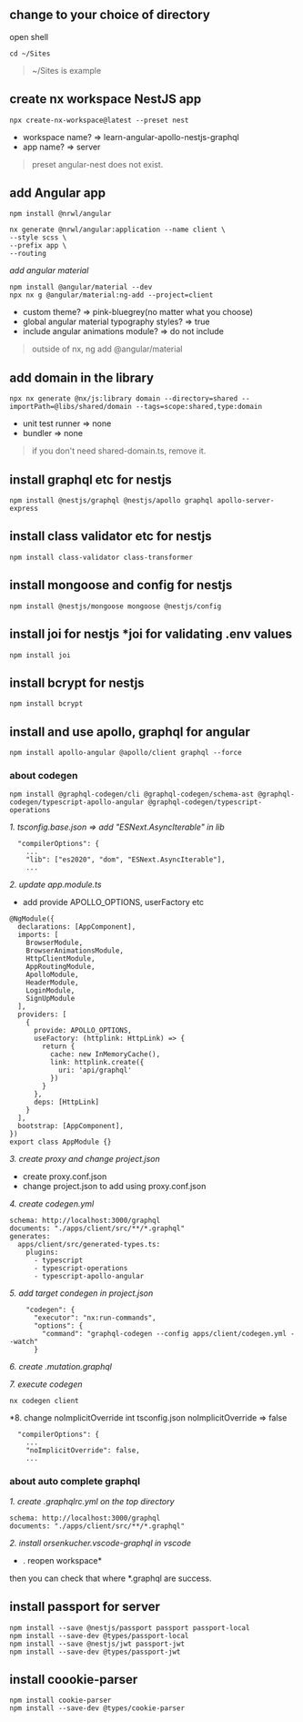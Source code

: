 ## change to your choice of directory
open shell
```
cd ~/Sites
```
> ~/Sites is example

## create nx workspace NestJS app
```
npx create-nx-workspace@latest --preset nest
```
- workspace name? => learn-angular-apollo-nestjs-graphql
- app name? => server

> preset angular-nest does not exist.

## add Angular app
```
npm install @nrwl/angular
```
```
nx generate @nrwl/angular:application --name client \
--style scss \
--prefix app \
--routing
```

*add angular material*  
```
npm install @angular/material --dev
npx nx g @angular/material:ng-add --project=client
```
- custom theme? => pink-bluegrey(no matter what you choose)
- global angular material typography styles? => true
- include angular animations module? => do not include

> outside of nx, ng add @angular/material

## add domain in the library
```
npx nx generate @nx/js:library domain --directory=shared --importPath=@libs/shared/domain --tags=scope:shared,type:domain
```
- unit test runner => none
- bundler => none

> if you don't need shared-domain.ts, remove it.

## install graphql etc for nestjs
```
npm install @nestjs/graphql @nestjs/apollo graphql apollo-server-express
```

## install class validator etc for nestjs
```
npm install class-validator class-transformer
```

## install mongoose and config for nestjs
```
npm install @nestjs/mongoose mongoose @nestjs/config
```

## install joi for nestjs *joi for validating .env values
```
npm install joi
```

## install bcrypt for nestjs
```
npm install bcrypt
```

## install and use apollo, graphql for angular
```
npm install apollo-angular @apollo/client graphql --force
```

### about codegen  
```
npm install @graphql-codegen/cli @graphql-codegen/schema-ast @graphql-codegen/typescript-apollo-angular @graphql-codegen/typescript-operations
```
*1. tsconfig.base.json => add "ESNext.AsyncIterable" in lib*  
```
  "compilerOptions": {
    ...
    "lib": ["es2020", "dom", "ESNext.AsyncIterable"],
    ...
```

*2. update app.module.ts*  
- add provide APOLLO_OPTIONS, userFactory etc
```
@NgModule({
  declarations: [AppComponent],
  imports: [
    BrowserModule,
    BrowserAnimationsModule,
    HttpClientModule,
    AppRoutingModule,
    ApolloModule,
    HeaderModule,
    LoginModule,
    SignUpModule
  ],
  providers: [
    {
      provide: APOLLO_OPTIONS,
      useFactory: (httplink: HttpLink) => {
        return {
          cache: new InMemoryCache(),
          link: httplink.create({
            uri: 'api/graphql'
          })
        }
      },
      deps: [HttpLink]
    }
  ],
  bootstrap: [AppComponent],
})
export class AppModule {}
```

*3. create proxy and change project.json*
- create proxy.conf.json
- change project.json to add using proxy.conf.json

*4. create codegen.yml*
```
schema: http://localhost:3000/graphql
documents: "./apps/client/src/**/*.graphql"
generates: 
  apps/client/src/generated-types.ts: 
    plugins: 
      - typescript
      - typescript-operations
      - typescript-apollo-angular
```

*5. add target condegen in project.json*
```
    "codegen": {
      "executor": "nx:run-commands",
      "options": {
        "command": "graphql-codegen --config apps/client/codegen.yml --watch"
      }
```

*6. create <name>.mutation.graphql*

*7. execute codegen*
```
nx codegen client
```

*8. change noImplicitOverride int tsconfig.json
noImplicitOverride => false  
```
  "compilerOptions": {
    ...
    "noImplicitOverride": false,
    ...
```

### about auto complete graphql

*1. create .graphqlrc.yml on the top directory*
```
schema: http://localhost:3000/graphql
documents: "./apps/client/src/**/*.graphql"
```

*2. install orsenkucher.vscode-graphql in vscode*

* . reopen workspace*

then you can check that where *.graphql are success.  

## install passport for server
```
npm install --save @nestjs/passport passport passport-local
npm install --save-dev @types/passport-local
npm install --save @nestjs/jwt passport-jwt
npm install --save-dev @types/passport-jwt
```

## install coookie-parser
```
npm install cookie-parser
npm install --save-dev @types/cookie-parser
```
